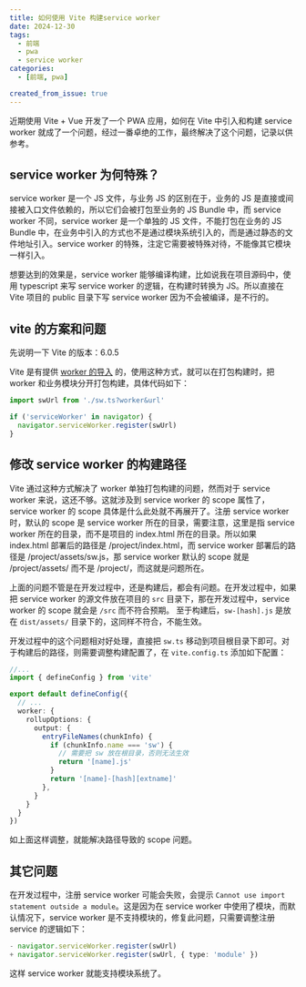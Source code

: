 ```yaml
---
title: 如何使用 Vite 构建service worker
date: 2024-12-30
tags:
  - 前端
  - pwa
  - service worker
categories:
  - [前端, pwa]

created_from_issue: true
---
```


近期使用 Vite + Vue 开发了一个 PWA 应用，如何在 Vite 中引入和构建 service worker 就成了一个问题，经过一番卓绝的工作，最终解决了这个问题，记录以供参考。

<!-- more -->

## service worker 为何特殊？

service worker 是一个 JS 文件，与业务 JS 的区别在于，业务的 JS 是直接或间接被入口文件依赖的，所以它们会被打包至业务的 JS Bundle 中，而 service worker 不同，service worker 是一个单独的 JS 文件，不能打包在业务的 JS Bundle 中，在业务中引入的方式也不是通过模块系统引入的，而是通过静态的文件地址引入。service worker 的特殊，注定它需要被特殊对待，不能像其它模块一样引入。

想要达到的效果是，service worker 能够编译构建，比如说我在项目源码中，使用 typescript 来写 service worker 的逻辑，在构建时转换为 JS。所以直接在 Vite 项目的 public 目录下写 service worker 因为不会被编译，是不行的。

## vite 的方案和问题

先说明一下 Vite 的版本：6.0.5

Vite 是有提供 [worker 的导入](https://cn.vite.dev/guide/assets#importing-script-as-a-worker) 的，使用这种方式，就可以在打包构建时，把 worker 和业务模块分开打包构建，具体代码如下：

```typescript
import swUrl from './sw.ts?worker&url'

if ('serviceWorker' in navigator) {
  navigator.serviceWorker.register(swUrl)
}
```

## 修改 service worker 的构建路径

Vite 通过这种方式解决了 worker 单独打包构建的问题，然而对于 service worker 来说，这还不够。这就涉及到 service worker 的 scope 属性了，service worker 的 scope 具体是什么此处就不再展开了。注册 service worker 时，默认的 scope 是 service worker 所在的目录，需要注意，这里是指 service worker 所在的目录，而不是项目的 index.html 所在的目录。所以如果 index.html 部署后的路径是 /project/index.html，而 service worker 部署后的路径是 /project/assets/sw.js，那 service worker 默认的 scope 就是 /project/assets/ 而不是 /project/，而这就是问题所在。

上面的问题不管是在开发过程中，还是构建后，都会有问题。在开发过程中，如果把 service worker 的源文件放在项目的 `src` 目录下，那在开发过程中，service worker 的 scope 就会是 `/src` 而不符合预期。 至于构建后，`sw-[hash].js` 是放在 `dist/assets/` 目录下的，这同样不符合，不能生效。

开发过程中的这个问题相对好处理，直接把 `sw.ts` 移动到项目根目录下即可。对于构建后的路径，则需要调整构建配置了，在 `vite.config.ts` 添加如下配置：

```typescript
//...
import { defineConfig } from 'vite'

export default defineConfig({
  // ...
  worker: {
    rollupOptions: {
      output: {
        entryFileNames(chunkInfo) {
          if (chunkInfo.name === 'sw') {
            // 需要把 sw 放在根目录，否则无法生效
            return '[name].js'
          }
          return '[name]-[hash][extname]'
        },
      }
    }
  }
})
```

如上面这样调整，就能解决路径导致的 scope 问题。

## 其它问题

在开发过程中，注册 service worker 可能会失败，会提示 `Cannot use import statement outside a module`。这是因为在 service worker 中使用了模块，而默认情况下，service worker 是不支持模块的，修复此问题，只需要调整注册 service 的逻辑如下：

```typescript
- navigator.serviceWorker.register(swUrl)
+ navigator.serviceWorker.register(swUrl, { type: 'module' })
```

这样 service worker 就能支持模块系统了。

